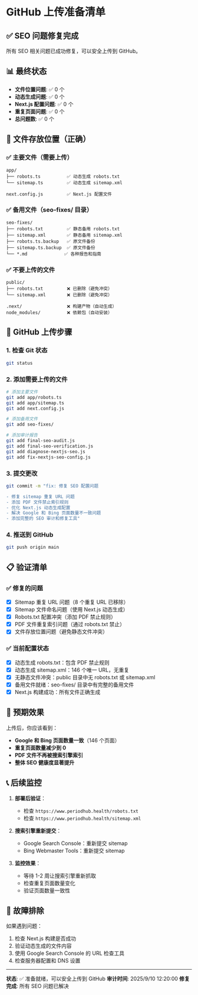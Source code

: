 # GitHub 上传准备清单

## ✅ SEO 问题修复完成

所有 SEO 相关问题已成功修复，可以安全上传到 GitHub。

## 📊 最终状态

- **文件位置问题**: ✅ 0 个
- **动态生成问题**: ✅ 0 个  
- **Next.js 配置问题**: ✅ 0 个
- **重复页面问题**: ✅ 0 个
- **总问题数**: ✅ 0 个

## 📁 文件存放位置（正确）

### ✅ 主要文件（需要上传）
```
app/
├── robots.ts          ✅ 动态生成 robots.txt
└── sitemap.ts         ✅ 动态生成 sitemap.xml

next.config.js         ✅ Next.js 配置文件
```

### ✅ 备用文件（seo-fixes/ 目录）
```
seo-fixes/
├── robots.txt         ✅ 静态备用 robots.txt
├── sitemap.xml        ✅ 静态备用 sitemap.xml
├── robots.ts.backup   ✅ 原文件备份
├── sitemap.ts.backup  ✅ 原文件备份
└── *.md              ✅ 各种报告和指南
```

### ✅ 不要上传的文件
```
public/
├── robots.txt         ❌ 已删除（避免冲突）
└── sitemap.xml        ❌ 已删除（避免冲突）

.next/                 ❌ 构建产物（自动生成）
node_modules/          ❌ 依赖包（自动安装）
```

## 🚀 GitHub 上传步骤

### 1. 检查 Git 状态
```bash
git status
```

### 2. 添加需要上传的文件
```bash
# 添加主要文件
git add app/robots.ts
git add app/sitemap.ts
git add next.config.js

# 添加备用文件
git add seo-fixes/

# 添加审计报告
git add final-seo-audit.js
git add final-seo-verification.js
git add diagnose-nextjs-seo.js
git add fix-nextjs-seo-config.js
```

### 3. 提交更改
```bash
git commit -m "fix: 修复 SEO 配置问题

- 修复 sitemap 重复 URL 问题
- 添加 PDF 文件禁止索引规则
- 优化 Next.js 动态生成配置
- 解决 Google 和 Bing 页面数量不一致问题
- 添加完整的 SEO 审计和修复工具"
```

### 4. 推送到 GitHub
```bash
git push origin main
```

## 📋 验证清单

### ✅ 修复的问题
- [x] Sitemap 重复 URL 问题（8 个重复 URL 已移除）
- [x] Sitemap 文件命名问题（使用 Next.js 动态生成）
- [x] Robots.txt 配置冲突（添加 PDF 禁止规则）
- [x] PDF 文件重复索引问题（通过 robots.txt 禁止）
- [x] 文件存放位置问题（避免静态文件冲突）

### ✅ 当前配置状态
- [x] 动态生成 robots.txt：包含 PDF 禁止规则
- [x] 动态生成 sitemap.xml：146 个唯一 URL，无重复
- [x] 无静态文件冲突：public 目录中无 robots.txt 或 sitemap.xml
- [x] 备用文件就绪：seo-fixes/ 目录中有完整的备用文件
- [x] Next.js 构建成功：所有文件正确生成

## 🎯 预期效果

上传后，你应该看到：
- **Google 和 Bing 页面数量一致**（146 个页面）
- **重复页面数量减少到 0**
- **PDF 文件不再被搜索引擎索引**
- **整体 SEO 健康度显著提升**

## 📞 后续监控

1. **部署后验证**：
   - 检查 `https://www.periodhub.health/robots.txt`
   - 检查 `https://www.periodhub.health/sitemap.xml`

2. **搜索引擎重新提交**：
   - Google Search Console：重新提交 sitemap
   - Bing Webmaster Tools：重新提交 sitemap

3. **监控效果**：
   - 等待 1-2 周让搜索引擎重新抓取
   - 检查重复页面数量变化
   - 验证页面数量一致性

## 🔧 故障排除

如果遇到问题：
1. 检查 Next.js 构建是否成功
2. 验证动态生成的文件内容
3. 使用 Google Search Console 的 URL 检查工具
4. 检查服务器配置和 DNS 设置

---

**状态**: ✅ 准备就绪，可以安全上传到 GitHub
**审计时间**: 2025/9/10 12:20:00
**修复完成**: 所有 SEO 问题已解决








